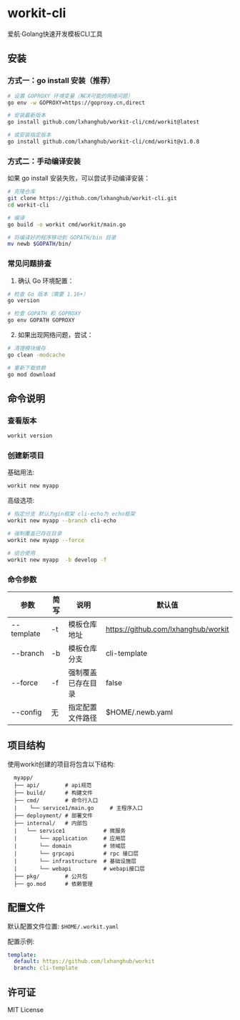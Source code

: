 # workit-cli

爱航·Golang快速开发模板CLI工具

## 安装

### 方式一：go install 安装（推荐）

```bash
# 设置 GOPROXY 环境变量（解决可能的网络问题）
go env -w GOPROXY=https://goproxy.cn,direct

# 安装最新版本
go install github.com/lxhanghub/workit-cli/cmd/workit@latest

# 或安装指定版本
go install github.com/lxhanghub/workit-cli/cmd/workit@v1.0.8
```

### 方式二：手动编译安装

如果 go install 安装失败，可以尝试手动编译安装：

```bash
# 克隆仓库
git clone https://github.com/lxhanghub/workit-cli.git
cd workit-cli

# 编译
go build -o workit cmd/workit/main.go

# 将编译好的程序移动到 GOPATH/bin 目录
mv newb $GOPATH/bin/
```

### 常见问题排查

1. 确认 Go 环境配置：

```bash
# 检查 Go 版本（需要 1.16+）
go version

# 检查 GOPATH 和 GOPROXY
go env GOPATH GOPROXY
```

2. 如果出现网络问题，尝试：

```bash
# 清理模块缓存
go clean -modcache

# 重新下载依赖
go mod download
```

## 命令说明

### 查看版本

```bash
workit version
```

### 创建新项目

基础用法:

```bash
workit new myapp
```

高级选项:

```bash
# 指定分支 默认为gin框架 cli-echo为 echo框架
workit new myapp --branch cli-echo

# 强制覆盖已存在目录
workit new myapp --force

# 组合使用
workit new myapp  -b develop -f
```

### 命令参数


| 参数       | 简写 | 说明               | 默认值                              |
| ---------- | ---- | ------------------ | ----------------------------------- |
| --template | -t   | 模板仓库地址       | https://github.com/lxhanghub/workit |
| --branch   | -b   | 模板仓库分支       | cli-template                        |
| --force    | -f   | 强制覆盖已存在目录 | false                               |
| --config   | 无   | 指定配置文件路径   | $HOME/.newb.yaml                    |

## 项目结构

使用workit创建的项目将包含以下结构:

```
  myapp/
  ├── api/        # api规范
  ├── build/      # 构建文件
  ├── cmd/        # 命令行入口
  |    └── service1/main.go     # 主程序入口
  ├── deployment/ # 部署文件
  ├── internal/   # 内部包
  |   └── service1            # 微服务   
  |       └── application     # 应用层
  |       └── domain          # 领域层
  |       └── grpcapi         # rpc 接口层
  |       └── infrastructure  # 基础设施层 
  |       └── webapi          # webapi接口层
  ├── pkg/        # 公共包
  ├── go.mod      # 依赖管理
```

## 配置文件

默认配置文件位置: `$HOME/.workit.yaml`

配置示例:

```yaml
template:
  default: https://github.com/lxhanghub/workit
  branch: cli-template
```

## 许可证

MIT License
